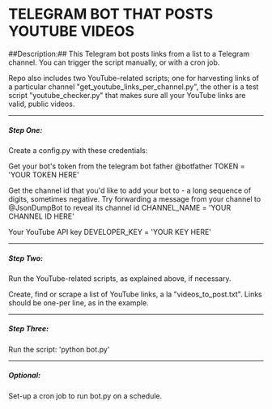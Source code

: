 
# TELEGRAM BOT THAT POSTS YOUTUBE VIDEOS

##Description:##
This Telegram bot posts links from a list to a Telegram channel. You can trigger the script manually, or with a cron job. 

Repo also includes two YouTube-related scripts; one for harvesting links of a particular channel "get_youtube_links_per_channel.py", the other is a test script "youtube_checker.py" that makes sure all your YouTube links are valid, public videos.

---

##### Step One:
Create a config.py with these credentials:

Get your bot's token from the telegram bot father @botfather
TOKEN = 'YOUR TOKEN HERE'

Get the channel id that you'd like to add your bot to - a long sequence of digits, sometimes negative. Try forwarding a message from your channel to @JsonDumpBot to reveal its channel id
CHANNEL_NAME = 'YOUR CHANNEL ID HERE'

Your YouTube API key
DEVELOPER_KEY = 'YOUR KEY HERE'

---

##### Step Two:
Run the YouTube-related scripts, as explained above, if necessary.

Create, find or scrape a list of YouTube links, a la "videos_to_post.txt". Links should be one-per line, as in the example.

---

##### Step Three:
Run the script: 'python bot.py'

---

##### Optional:
Set-up a cron job to run bot.py on a schedule. 